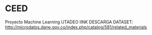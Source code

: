 # CEED
Proyecto Machine Learning UTADEO
lINK DESCARGA DATASET: http://microdatos.dane.gov.co/index.php/catalog/581/related_materials
